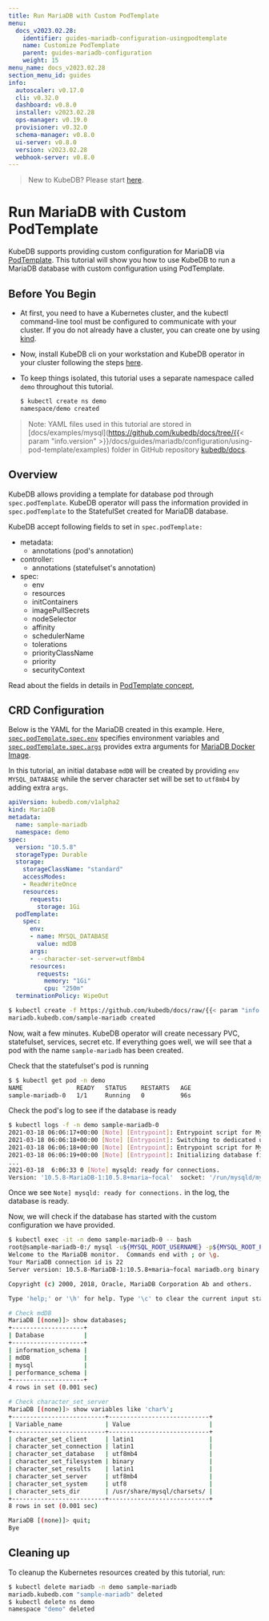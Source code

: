 ```yaml
---
title: Run MariaDB with Custom PodTemplate
menu:
  docs_v2023.02.28:
    identifier: guides-mariadb-configuration-usingpodtemplate
    name: Customize PodTemplate
    parent: guides-mariadb-configuration
    weight: 15
menu_name: docs_v2023.02.28
section_menu_id: guides
info:
  autoscaler: v0.17.0
  cli: v0.32.0
  dashboard: v0.8.0
  installer: v2023.02.28
  ops-manager: v0.19.0
  provisioner: v0.32.0
  schema-manager: v0.8.0
  ui-server: v0.8.0
  version: v2023.02.28
  webhook-server: v0.8.0
---
```


> New to KubeDB? Please start [here](/docs/v2023.02.28/README).

# Run MariaDB with Custom PodTemplate

KubeDB supports providing custom configuration for MariaDB via [PodTemplate](/docs/v2023.02.28/guides/mariadb/concepts/mariadb/#specpodtemplate). This tutorial will show you how to use KubeDB to run a MariaDB database with custom configuration using PodTemplate.

## Before You Begin

- At first, you need to have a Kubernetes cluster, and the kubectl command-line tool must be configured to communicate with your cluster. If you do not already have a cluster, you can create one by using [kind](https://kind.sigs.k8s.io/docs/user/quick-start/).

- Now, install KubeDB cli on your workstation and KubeDB operator in your cluster following the steps [here](/docs/v2023.02.28/setup/README).

- To keep things isolated, this tutorial uses a separate namespace called `demo` throughout this tutorial.

  ```bash
  $ kubectl create ns demo
  namespace/demo created
  ```

> Note: YAML files used in this tutorial are stored in [docs/examples/mysql](https://github.com/kubedb/docs/tree/{{< param "info.version" >}}/docs/guides/mariadb/configuration/using-pod-template/examples) folder in GitHub repository [kubedb/docs](https://github.com/kubedb/docs).

## Overview

KubeDB allows providing a template for database pod through `spec.podTemplate`. KubeDB operator will pass the information provided in `spec.podTemplate` to the StatefulSet created for MariaDB database.

KubeDB accept following fields to set in `spec.podTemplate:`

- metadata:
  - annotations (pod's annotation)
- controller:
  - annotations (statefulset's annotation)
- spec:
  - env
  - resources
  - initContainers
  - imagePullSecrets
  - nodeSelector
  - affinity
  - schedulerName
  - tolerations
  - priorityClassName
  - priority
  - securityContext

Read about the fields in details in [PodTemplate concept](/docs/v2023.02.28/guides/mariadb/concepts/mariadb/#specpodtemplate),

## CRD Configuration

Below is the YAML for the MariaDB created in this example. Here, [`spec.podTemplate.spec.env`](/docs/v2023.02.28/guides/mariadb/concepts/mariadb/#specpodtemplatespecenv) specifies environment variables and [`spec.podTemplate.spec.args`](/docs/v2023.02.28/guides/mariadb/concepts/mariadb/#specpodtemplatespecargs) provides extra arguments for [MariaDB Docker Image](https://hub.docker.com/_/mariadb/).

In this tutorial, an initial database `mdDB` will be created by providing `env` `MYSQL_DATABASE` while the server character set will be set to `utf8mb4` by adding extra `args`. 

```yaml
apiVersion: kubedb.com/v1alpha2
kind: MariaDB
metadata:
  name: sample-mariadb
  namespace: demo
spec:
  version: "10.5.8"
  storageType: Durable
  storage:
    storageClassName: "standard"
    accessModes:
    - ReadWriteOnce
    resources:
      requests:
        storage: 1Gi
  podTemplate:
    spec:
      env:
      - name: MYSQL_DATABASE
        value: mdDB
      args:
      - --character-set-server=utf8mb4
      resources:
        requests:
          memory: "1Gi"
          cpu: "250m"
  terminationPolicy: WipeOut
```


```bash
$ kubectl create -f https://github.com/kubedb/docs/raw/{{< param "info.version" >}}/docs/guides/mariadb/configuration/using-pod-template/examples/md-misc-config.yaml
mariadb.kubedb.com/sample-mariadb created
```

Now, wait a few minutes. KubeDB operator will create necessary PVC, statefulset, services, secret etc. If everything goes well, we will see that a pod with the name `sample-mariadb` has been created.

Check that the statefulset's pod is running

```bash
$ $ kubectl get pod -n demo
NAME               READY   STATUS    RESTARTS   AGE
sample-mariadb-0   1/1     Running   0          96s
```

Check the pod's log to see if the database is ready

```bash
$ kubectl logs -f -n demo sample-mariadb-0
2021-03-18 06:06:17+00:00 [Note] [Entrypoint]: Entrypoint script for MySQL Server 1:10.5.8+maria~focal started.
2021-03-18 06:06:18+00:00 [Note] [Entrypoint]: Switching to dedicated user 'mysql'
2021-03-18 06:06:18+00:00 [Note] [Entrypoint]: Entrypoint script for MySQL Server 1:10.5.8+maria~focal started.
2021-03-18 06:06:19+00:00 [Note] [Entrypoint]: Initializing database files
...
2021-03-18  6:06:33 0 [Note] mysqld: ready for connections.
Version: '10.5.8-MariaDB-1:10.5.8+maria~focal'  socket: '/run/mysqld/mysqld.sock'  port: 3306  mariadb.org binary distribution
```

Once we see `Note] mysqld: ready for connections.` in the log, the database is ready.

Now, we will check if the database has started with the custom configuration we have provided.

```bash
$ kubectl exec -it -n demo sample-mariadb-0 -- bash
root@sample-mariadb-0:/ mysql -u${MYSQL_ROOT_USERNAME} -p${MYSQL_ROOT_PASSWORD}
Welcome to the MariaDB monitor.  Commands end with ; or \g.
Your MariaDB connection id is 22
Server version: 10.5.8-MariaDB-1:10.5.8+maria~focal mariadb.org binary distribution

Copyright (c) 2000, 2018, Oracle, MariaDB Corporation Ab and others.

Type 'help;' or '\h' for help. Type '\c' to clear the current input statement.

# Check mdDB
MariaDB [(none)]> show databases;
+--------------------+
| Database           |
+--------------------+
| information_schema |
| mdDB               |
| mysql              |
| performance_schema |
+--------------------+
4 rows in set (0.001 sec)

# Check character_set_server
MariaDB [(none)]> show variables like 'char%';
+--------------------------+----------------------------+
| Variable_name            | Value                      |
+--------------------------+----------------------------+
| character_set_client     | latin1                     |
| character_set_connection | latin1                     |
| character_set_database   | utf8mb4                    |
| character_set_filesystem | binary                     |
| character_set_results    | latin1                     |
| character_set_server     | utf8mb4                    |
| character_set_system     | utf8                       |
| character_sets_dir       | /usr/share/mysql/charsets/ |
+--------------------------+----------------------------+
8 rows in set (0.001 sec)

MariaDB [(none)]> quit;
Bye
```

## Cleaning up

To cleanup the Kubernetes resources created by this tutorial, run:

```bash
$ kubectl delete mariadb -n demo sample-mariadb
mariadb.kubedb.com "sample-mariadb" deleted
$ kubectl delete ns demo
namespace "demo" deleted
```
